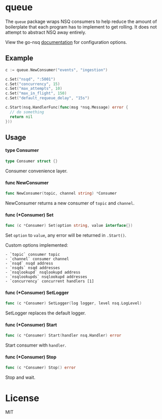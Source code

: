 # queue

The `queue` package wraps NSQ consumers to help reduce the amount of boilerplate
that each program has to implement to get rolling. It does not attempt to abstract NSQ away entirely.

View the go-nsq [documentation](http://godoc.org/github.com/bitly/go-nsq#Config) for configuration options.

## Example

```go
c := queue.NewConsumer("events", "ingestion")

c.Set("nsqd", ":5001")
c.Set("concurrency", 15)
c.Set("max_attempts", 10)
c.Set("max_in_flight", 150)
c.Set("default_requeue_delay", "15s")

c.Start(nsq.HandlerFunc(func(msg *nsq.Message) error {
  // do something
  return nil
}))
```

## Usage

#### type Consumer

```go
type Consumer struct {}
```

Consumer convenience layer.

#### func  NewConsumer

```go
func NewConsumer(topic, channel string) *Consumer
```
NewConsumer returns a new consumer of `topic` and `channel`.

#### func (*Consumer) Set

```go
func (c *Consumer) Set(option string, value interface{})
```
Set `option` to `value`, any error will be returned in `.Start()`.

Custom options implemented:

    - `topic` consumer topic
    - `channel` consumer channel
    - `nsqd` nsqd address
    - `nsqds` nsqd addresses
    - `nsqlookupd` nsqlookupd address
    - `nsqlookupds` nsqlookupd addresses
    - `concurrency` concurrent handlers [1]

#### func (*Consumer) SetLogger

```go
func (c *Consumer) SetLogger(log logger, level nsq.LogLevel)
```
SetLogger replaces the default logger.

#### func (*Consumer) Start

```go
func (c *Consumer) Start(handler nsq.Handler) error
```
Start consumer with `handler`.

#### func (*Consumer) Stop

```go
func (c *Consumer) Stop() error
```
Stop and wait.

# License

 MIT